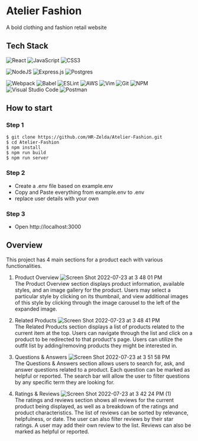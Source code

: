 # Atelier Fashion
A bold clothing and fashion retail website


## Tech Stack

![React](https://img.shields.io/badge/react-%2320232a.svg?style=for-the-badge&logo=react&logoColor=%2361DAFB)
![JavaScript](https://img.shields.io/badge/JavaScript-323330?style=for-the-badge&logo=javascript&logoColor=F7DF1E) 
![CSS3](https://img.shields.io/badge/css3-%231572B6.svg?style=for-the-badge&logo=css3&logoColor=white)

![NodeJS](https://img.shields.io/badge/node.js-6DA55F?style=for-the-badge&logo=node.js&logoColor=white)
![Express.js](https://img.shields.io/badge/Express.js-000000?style=for-the-badge&logo=express&logoColor=white)
![Postgres](https://img.shields.io/badge/postgres-%23316192.svg?style=for-the-badge&logo=postgresql&logoColor=white)


![Webpack](https://img.shields.io/badge/webpack-%238DD6F9.svg?style=for-the-badge&logo=webpack&logoColor=black) 
![Babel](https://img.shields.io/badge/Babel-F9DC3e?style=for-the-badge&logo=babel&logoColor=black) 
![ESLint](https://img.shields.io/badge/ESLint-4B3263?style=for-the-badge&logo=eslint&logoColor=white)
![AWS](https://img.shields.io/badge/AWS-%23FF9900.svg?style=for-the-badge&logo=amazon-aws&logoColor=white) 
![Vim](https://img.shields.io/badge/VIM-%2311AB00.svg?style=for-the-badge&logo=vim&logoColor=white) 
![Git](https://img.shields.io/badge/git-%23F05033.svg?style=for-the-badge&logo=git&logoColor=white) 
![NPM](https://img.shields.io/badge/NPM-%23000000.svg?style=for-the-badge&logo=npm&logoColor=white) 
![Visual Studio Code](https://img.shields.io/badge/Visual_Studio_Code-0078D4?style=for-the-badge&logo=visual%20studio%20code&logoColor=white)
![Postman](https://img.shields.io/badge/Postman-FF6C37?style=for-the-badge&logo=Postman&logoColor=white)


## How to start

### Step 1
```
$ git clone https://github.com/HR-Zelda/Atelier-Fashion.git
$ cd Atelier-Fashion
$ npm install
$ npm run build
$ npm run server
```
### Step 2
- Create a .env file based on example.env
- Copy and Paste everything from example.env to .env
- replace user details with your own

### Step 3
- Open http://localhost:3000


## Overview
This project has 4 main sections for a product each with various functionalities.
1. Product Overview
  ![Screen Shot 2022-07-23 at 3 48 01 PM](https://user-images.githubusercontent.com/20650665/207993230-649b0cb7-bfed-45a7-ae4a-56ea2cf4d112.png)
  <br>The Product Overview section displays product information, available styles, and an image gallery for the product. Users may select a particular style by clicking on its thumbnail, and view additional images of this style by clicking through the image carousel to the left of the expanded image.
  
2. Related Products
![Screen Shot 2022-07-23 at 3 48 41 PM](https://user-images.githubusercontent.com/20650665/207993311-ad4d0550-598d-402a-9c29-78b62ab68d68.png)
  <br>The Related Products section displays a list of products related to the current item at the top. Users can navigate through the list and click on a product to be redirected to that product's page. Users can utilize the outfit list by adding/removing products they might be interested in.

3. Questions & Answers
![Screen Shot 2022-07-23 at 3 51 58 PM](https://user-images.githubusercontent.com/20650665/207993406-5c12d799-158a-45e7-9bf3-ecc769fc0e48.png)
  <br>The Questions & Answers section allows users to search for, ask, and answer questions related to a product. Each question can be marked as helpful or reported. The search bar will allow the user to filter questions by any specific term they are looking for.

4. Ratings & Reviews
![Screen Shot 2022-07-23 at 3 42 24 PM (1)](https://user-images.githubusercontent.com/20650665/207993515-339f3346-7e5f-4e90-96a7-53a9e582fcaf.png)
  <br>The ratings and reviews section shows all reviews for the current product being displayed, as well as a breakdown of the ratings and product characteristics. The list of reviews can be sorted by relevance, helpfulness, or date. The user can also filter reviews by their star ratings. A user may add their own review to the list. Reviews can also be marked as helpful or reported.
